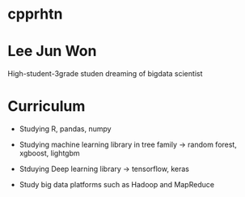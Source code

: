 # cpprhtn

# Lee Jun Won

High-student-3grade studen dreaming of bigdata scientist


# **Curriculum**

* Studying R, pandas, numpy  

* Studying machine learning library in tree family -> random forest, xgboost, lightgbm

* Stduying Deep learning library -> tensorflow, keras

* Study big data platforms such as Hadoop and MapReduce
